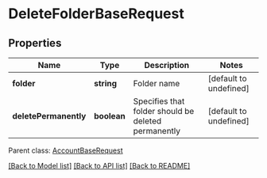 
# DeleteFolderBaseRequest

## Properties
Name | Type | Description | Notes
------------ | ------------- | ------------- | -------------
**folder** | **string** | Folder name              | [default to undefined]
**deletePermanently** | **boolean** | Specifies that folder should be deleted permanently              | [default to undefined]

 Parent class: [AccountBaseRequest](AccountBaseRequest.md)

[[Back to Model list]](README.md#documentation-for-models) [[Back to API list]](README.md#documentation-for-api-endpoints) [[Back to README]](README.md)
